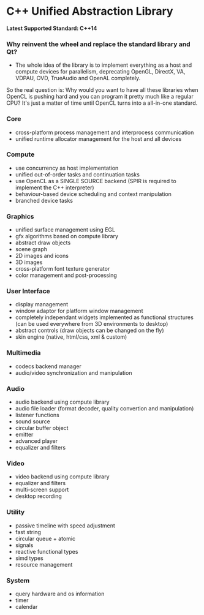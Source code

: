 # C++ Unified Abstraction Library #

**Latest Supported Standard: C++14**

### Why reinvent the wheel and replace the standard library and Qt? ###
- The whole idea of the library is to implement everything as a host and compute devices for parallelism, deprecating OpenGL, DirectX, VA, VDPAU, OVD, TrueAudio and OpenAL completely.

So the real question is: Why would you want to have all these libraries when OpenCL is pushing hard and you can program it pretty much like a regular CPU? It's just a matter of time until OpenCL turns into a all-in-one standard.


### Core ###
- cross-platform process management and interprocess communication
- unified runtime allocator management for the host and all devices

### Compute ###
- use concurrency as host implementation
- unified out-of-order tasks and continuation tasks
- use OpenCL as a SINGLE SOURCE backend (SPIR is required to implement the C++ interpreter)
- behaviour-based device scheduling and context manipulation
- branched device tasks

### Graphics ###
- unified surface management using EGL
- gfx algorithms based on compute library
- abstract draw objects
- scene graph
- 2D images and icons
- 3D images
- cross-platform font texture generator
- color management and post-processing

### User Interface ###
- display management
- window adaptor for platform window management
- completely independant widgets implemented as functional structures (can be used everywhere from 3D environments to desktop)
- abstract controls (draw objects can be changed on the fly)
- skin engine (native, html/css, xml & custom)

### Multimedia ###
- codecs backend manager
- audio/video synchronization and manipulation

### Audio ###
- audio backend using compute library
- audio file loader (format decoder, quality convertion and manipulation)
- listener functions
- sound source
- circular buffer object
- emitter
- advanced player
- equalizer and filters

### Video ###
- video backend using compute library
- equalizer and filters
- multi-screen support
- desktop recording

### Utility ###
- passive timeline with speed adjustment
- fast string
- circular queue + atomic
- signals
- reactive functional types
- simd types
- resource management

### System ###
- query hardware and os information
- timer
- calendar